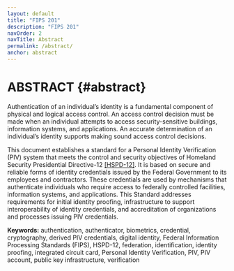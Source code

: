 ```yaml
---
layout: default
title: "FIPS 201"
description: "FIPS 201"
navOrder: 2
navTitle: Abstract
permalink: /abstract/
anchor: abstract
---
```


# ABSTRACT {#abstract}

Authentication of an individual’s identity is a fundamental component of physical and
logical access control. An access control decision must be made
when an individual attempts to access security-sensitive 
buildings, information systems, and applications. An 
accurate determination of an individual’s identity supports making sound access control
decisions.

This document establishes a standard for a Personal Identity Verification (PIV) system that meets the control and security objectives of Homeland Security Presidential Directive-12 [[HSPD-12]](../_Appendix/references.md#ref-HSPD-12). It is based on secure and reliable forms of identity credentials issued by the Federal Government to its employees and contractors. These credentials are used by mechanisms that authenticate individuals who require access to federally controlled facilities, information systems, and applications. This Standard addresses requirements for initial identity proofing, infrastructure to support interoperability of identity credentials, and accreditation of organizations and processes issuing PIV credentials.

**Keywords:** authentication, authenticator, biometrics, credential, cryptography, derived PIV credentials, digital identity, Federal Information Processing Standards (FIPS), HSPD-12, federation, identification, identity proofing, integrated circuit card, Personal Identity Verification, PIV, PIV account, public key infrastructure, verification
